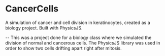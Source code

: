 # CancerCells
A simulation of cancer and cell division in keratinocytes, created as a biology project. Built with PhysicsJS.

-- This was a project done for a biology class where we simulated the division of normal and cancerous cells. The PhysicsJS library was 
used in order to show two cells drifting apart right after mitosis.
